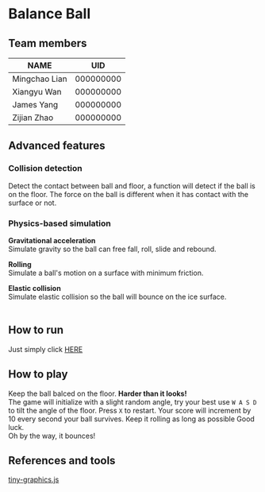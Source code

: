 # Balance Ball

## Team members
|  NAME         |   UID     |
|---------------|-----------|
| Mingchao Lian | 000000000 |
| Xiangyu Wan   | 000000000 |
| James Yang    | 000000000 |
| Zijian Zhao   | 000000000 |

## Advanced features

### Collision detection
Detect the contact between ball and floor, a function will detect if the ball is on the floor. The force on the ball is different when it has contact with the surface or not.
<br/>

### Physics-based simulation

**Gravitational acceleration**<br/>
Simulate gravity so the ball can free fall, roll, slide and rebound.<br/>

**Rolling**<br/>
Simulate a ball's motion on a surface with minimum friction.<br/>

**Elastic collision**<br/>
Simulate elastic collision so the ball will bounce on the ice surface. <br/>
<br/>

## How to run
Just simply click [HERE](https://intro-graphics.github.io/team-project-team-wdnmd/)

## How to play
Keep the ball balced on the floor. **Harder than it looks!**<br> 
The game will initialize with a slight random angle, try your best use `W A S D` to tilt the angle of the floor. 
Press `X` to restart. Your score will increment by 10 every second your ball survives. 
Keep it rolling as long as possible Good luck. <br>
Oh by the way, it bounces!
<br/>

## References and tools
[tiny-graphics.js](./tiny-graphics.js) <br/>

